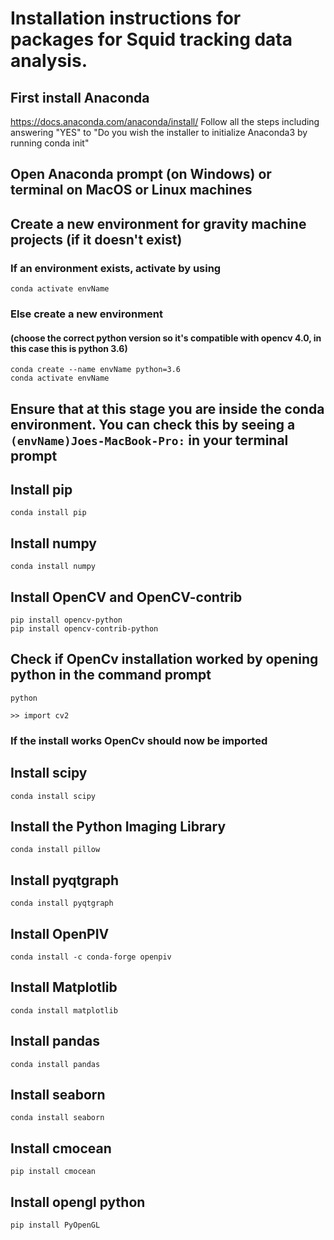 # Installation instructions for packages for Squid tracking data analysis.

## First install Anaconda 

https://docs.anaconda.com/anaconda/install/
Follow all the steps including answering "YES" to "Do you wish the installer to initialize Anaconda3
by running conda init"

## Open Anaconda prompt (on Windows) or terminal on MacOS or Linux machines

## Create a new environment for gravity machine projects (if it doesn't exist)

### If an environment exists, activate by using

	conda activate envName

### Else create a new environment
#### (choose the correct python version so it's compatible with opencv 4.0, in this case this is python 3.6)
	conda create --name envName python=3.6 
	conda activate envName

## Ensure that at this stage you are inside the conda environment. You can check this by seeing a `(envName)Joes-MacBook-Pro:` in your terminal prompt

## Install pip
	conda install pip

## Install numpy
	conda install numpy

## Install OpenCV and OpenCV-contrib

	pip install opencv-python
	pip install opencv-contrib-python
	

## Check if OpenCv installation worked by opening python in the command prompt
	python

	>> import cv2

### If the install works OpenCv should now be imported

## Install scipy
	conda install scipy

## Install the Python Imaging Library
	conda install pillow

## Install pyqtgraph
	conda install pyqtgraph

## Install OpenPIV

	conda install -c conda-forge openpiv

## Install Matplotlib

	conda install matplotlib

## Install pandas
	conda install pandas

## Install seaborn
	conda install seaborn

## Install cmocean 
	pip install cmocean

## Install opengl python

	pip install PyOpenGL
